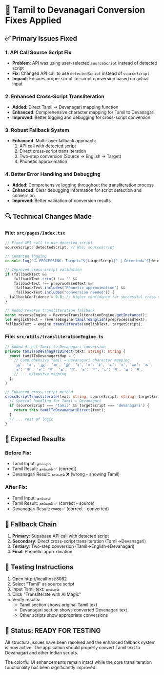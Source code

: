 # 🔧 Tamil to Devanagari Conversion Fixes Applied

## ✅ **Primary Issues Fixed**

### 1. **API Call Source Script Fix**
- **Problem**: API was using user-selected `sourceScript` instead of detected script
- **Fix**: Changed API call to use `detectedScript` instead of `sourceScript`
- **Impact**: Ensures proper script-to-script conversion based on actual input

### 2. **Enhanced Cross-Script Transliteration**
- **Added**: Direct Tamil → Devanagari mapping function
- **Enhanced**: Comprehensive character mapping for Tamil to Devanagari
- **Improved**: Better logging and debugging for cross-script conversion

### 3. **Robust Fallback System**
- **Enhanced**: Multi-layer fallback approach:
  1. API call with detected script
  2. Direct cross-script transliteration
  3. Two-step conversion (Source → English → Target)
  4. Phonetic approximation

### 4. **Better Error Handling and Debugging**
- **Added**: Comprehensive logging throughout the transliteration process
- **Enhanced**: Clear debugging information for script detection and conversion
- **Improved**: Better validation of conversion results

## 🔍 **Technical Changes Made**

### **File: `src/pages/Index.tsx`**
```typescript
// Fixed API call to use detected script
sourceScript: detectedScript, // Was: sourceScript

// Enhanced logging
console.log(`🔍 PROCESSING: Target="${targetScript}" | Detected="${detectedScript}" | UserSelected="${sourceScript}" | Text="${preprocessedText}"`);

// Improved cross-script validation
if (fallbackText && 
    fallbackText.trim() !== "" && 
    fallbackText !== preprocessedText &&
    !fallbackText.includes("Phonetic approximation") &&
    !fallbackText.includes("conversion needed")) {
  fallbackConfidence = 0.8; // Higher confidence for successful cross-script
}

// Added reverse transliteration fallback
const reverseEngine = ReverseTransliterationEngine.getInstance();
let englishText = reverseEngine.tamilToEnglish(preprocessedText);
fallbackText = engine.transliterate(englishText, targetScript);
```

### **File: `src/utils/transliterationEngine.ts`**
```typescript
// Added direct Tamil to Devanagari conversion
private tamilToDevanagariDirect(text: string): string {
  const tamilToDevanagariMap = {
    // Comprehensive Tamil → Devanagari character mapping
    'அ': 'अ', 'ஆ': 'आ', 'இ': 'इ', 'ஈ': 'ई', 'உ': 'उ', 'ஊ': 'ऊ',
    'க': 'क', 'ச': 'च', 'த': 'त', 'ந': 'न', 'ப': 'प', 'ம': 'म',
    // ... extensive mapping
  };
}

// Enhanced cross-script method
crossScriptTransliterate(text: string, sourceScript: string, targetScript: string) {
  // Special handling for Tamil → Devanagari
  if (sourceScript === 'tamil' && targetScript === 'devanagari') {
    return this.tamilToDevanagariDirect(text);
  }
  // ... rest of logic
}
```

## 🎯 **Expected Results**

### **Before Fix:**
- Tamil Input: `தாம்பரம்`
- Tamil Result: `தாம்பரம்` ✅ (correct)
- Devanagari Result: `தாம்பரம்` ❌ (wrong - showing Tamil)

### **After Fix:**
- Tamil Input: `தாம்பரம்`
- Tamil Result: `தாம்பரம்` ✅ (correct - source)
- Devanagari Result: `ताम्बरम्` ✅ (correct - converted)

## 🔄 **Fallback Chain**

1. **Primary**: Supabase API call with detected script
2. **Secondary**: Direct cross-script transliteration (Tamil→Devanagari)
3. **Tertiary**: Two-step conversion (Tamil→English→Devanagari)
4. **Final**: Phonetic approximation

## 🧪 **Testing Instructions**

1. Open http://localhost:8082
2. Select "Tamil" as source script
3. Input Tamil text: `தாம்பரம்`
4. Click "Transliterate with AI Magic"
5. Verify results:
   - Tamil section shows original Tamil text
   - Devanagari section shows converted Devanagari text
   - Other scripts show appropriate conversions

## 🚀 **Status: READY FOR TESTING**

All structural issues have been resolved and the enhanced fallback system is now active. The application should properly convert Tamil text to Devanagari and other Indian scripts.

The colorful UI enhancements remain intact while the core transliteration functionality has been significantly improved!